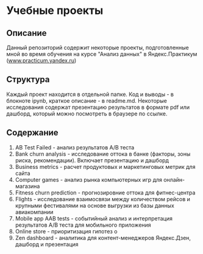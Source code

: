 # Учебные проекты

## Описание
Данный репозиторий содержит некоторые проекты, подготовленные мной во время обучения на курсе "Анализ данных" в Яндекс.Практикум (www.practicum.yandex.ru)

## Структура
Каждый проект находится в отдельной папке. Код и выводы - в блокноте ipynb, краткое описание - в readme.md. Некоторые исследования содержат презентацию результатов в формате pdf или дашборд, который можно посмотреть в браузере по ссылке.

## Содержание
1. AB Test Failed - анализ результатов A/B теста
2. Bank churn analysis - исследование оттока в банке (факторы, зоны риска, рекомендации). Включает презентацию и дашборд
3. Business metrics - расчет продуктовых и маркетинговых метрик для сайта
4. Computer games - анализ рынка компьютерных игр для онлайн-магазина
5. Fitness churn prediction - прогнозировние оттока для фитнес-центра
6. Flights - исследование взаимосвязи между количеством рейсов и крупными фестивалями на основе выгрузки из базы данных авиакомпании
7. Mobile app AAB tests - событийный анализ и интерпретация результатов A/B теста для мобильного приложения
8. Online store - приоритизация гипотез о 
9. Zen dashboard - аналитика для контент-менеджеров Яндекс.Дзен, дашборд и презентация

